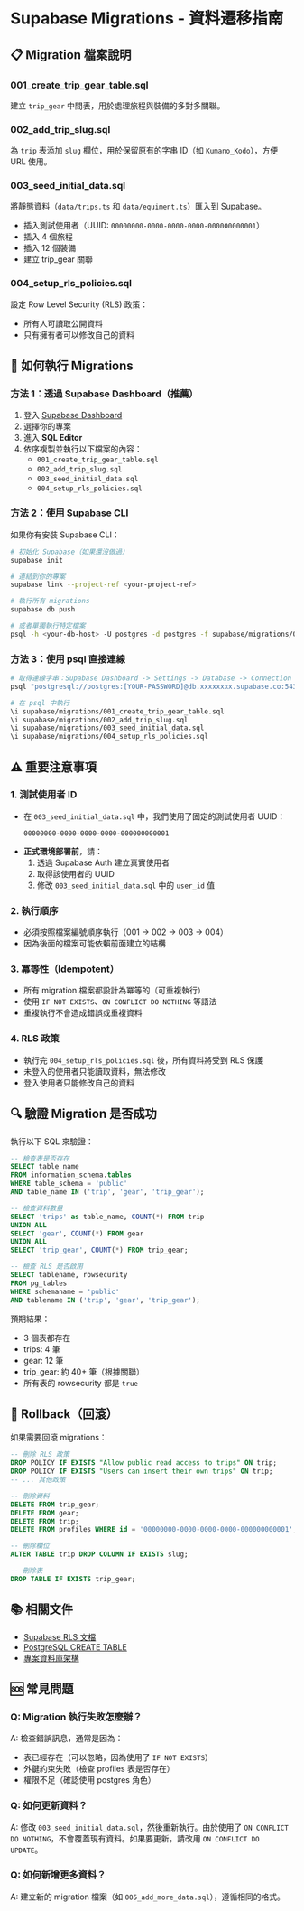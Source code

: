 # Supabase Migrations - 資料遷移指南

## 📋 Migration 檔案說明

### 001_create_trip_gear_table.sql
建立 `trip_gear` 中間表，用於處理旅程與裝備的多對多關聯。

### 002_add_trip_slug.sql
為 `trip` 表添加 `slug` 欄位，用於保留原有的字串 ID（如 `Kumano_Kodo`），方便 URL 使用。

### 003_seed_initial_data.sql
將靜態資料（`data/trips.ts` 和 `data/equiment.ts`）匯入到 Supabase。
- 插入測試使用者（UUID: `00000000-0000-0000-0000-000000000001`）
- 插入 4 個旅程
- 插入 12 個裝備
- 建立 trip_gear 關聯

### 004_setup_rls_policies.sql
設定 Row Level Security (RLS) 政策：
- 所有人可讀取公開資料
- 只有擁有者可以修改自己的資料

## 🚀 如何執行 Migrations

### 方法 1：透過 Supabase Dashboard（推薦）

1. 登入 [Supabase Dashboard](https://app.supabase.com/)
2. 選擇你的專案
3. 進入 **SQL Editor**
4. 依序複製並執行以下檔案的內容：
   - `001_create_trip_gear_table.sql`
   - `002_add_trip_slug.sql`
   - `003_seed_initial_data.sql`
   - `004_setup_rls_policies.sql`

### 方法 2：使用 Supabase CLI

如果你有安裝 Supabase CLI：

```bash
# 初始化 Supabase（如果還沒做過）
supabase init

# 連結到你的專案
supabase link --project-ref <your-project-ref>

# 執行所有 migrations
supabase db push

# 或者單獨執行特定檔案
psql -h <your-db-host> -U postgres -d postgres -f supabase/migrations/001_create_trip_gear_table.sql
```

### 方法 3：使用 psql 直接連線

```bash
# 取得連線字串：Supabase Dashboard -> Settings -> Database -> Connection string
psql "postgresql://postgres:[YOUR-PASSWORD]@db.xxxxxxxx.supabase.co:5432/postgres"

# 在 psql 中執行
\i supabase/migrations/001_create_trip_gear_table.sql
\i supabase/migrations/002_add_trip_slug.sql
\i supabase/migrations/003_seed_initial_data.sql
\i supabase/migrations/004_setup_rls_policies.sql
```

## ⚠️ 重要注意事項

### 1. 測試使用者 ID
- 在 `003_seed_initial_data.sql` 中，我們使用了固定的測試使用者 UUID：
  ```
  00000000-0000-0000-0000-000000000001
  ```
- **正式環境部署前**，請：
  1. 透過 Supabase Auth 建立真實使用者
  2. 取得該使用者的 UUID
  3. 修改 `003_seed_initial_data.sql` 中的 `user_id` 值

### 2. 執行順序
- 必須按照檔案編號順序執行（001 → 002 → 003 → 004）
- 因為後面的檔案可能依賴前面建立的結構

### 3. 冪等性（Idempotent）
- 所有 migration 檔案都設計為冪等的（可重複執行）
- 使用 `IF NOT EXISTS`、`ON CONFLICT DO NOTHING` 等語法
- 重複執行不會造成錯誤或重複資料

### 4. RLS 政策
- 執行完 `004_setup_rls_policies.sql` 後，所有資料將受到 RLS 保護
- 未登入的使用者只能讀取資料，無法修改
- 登入使用者只能修改自己的資料

## 🔍 驗證 Migration 是否成功

執行以下 SQL 來驗證：

```sql
-- 檢查表是否存在
SELECT table_name 
FROM information_schema.tables 
WHERE table_schema = 'public' 
AND table_name IN ('trip', 'gear', 'trip_gear');

-- 檢查資料數量
SELECT 'trips' as table_name, COUNT(*) FROM trip
UNION ALL
SELECT 'gear', COUNT(*) FROM gear
UNION ALL
SELECT 'trip_gear', COUNT(*) FROM trip_gear;

-- 檢查 RLS 是否啟用
SELECT tablename, rowsecurity 
FROM pg_tables 
WHERE schemaname = 'public' 
AND tablename IN ('trip', 'gear', 'trip_gear');
```

預期結果：
- 3 個表都存在
- trips: 4 筆
- gear: 12 筆
- trip_gear: 約 40+ 筆（根據關聯）
- 所有表的 rowsecurity 都是 `true`

## 🔄 Rollback（回滾）

如果需要回滾 migrations：

```sql
-- 刪除 RLS 政策
DROP POLICY IF EXISTS "Allow public read access to trips" ON trip;
DROP POLICY IF EXISTS "Users can insert their own trips" ON trip;
-- ... 其他政策

-- 刪除資料
DELETE FROM trip_gear;
DELETE FROM gear;
DELETE FROM trip;
DELETE FROM profiles WHERE id = '00000000-0000-0000-0000-000000000001';

-- 刪除欄位
ALTER TABLE trip DROP COLUMN IF EXISTS slug;

-- 刪除表
DROP TABLE IF EXISTS trip_gear;
```

## 📚 相關文件

- [Supabase RLS 文檔](https://supabase.com/docs/guides/auth/row-level-security)
- [PostgreSQL CREATE TABLE](https://www.postgresql.org/docs/current/sql-createtable.html)
- [專案資料庫架構](../../docs/database-schema.md)

## 🆘 常見問題

### Q: Migration 執行失敗怎麼辦？
A: 檢查錯誤訊息，通常是因為：
- 表已經存在（可以忽略，因為使用了 `IF NOT EXISTS`）
- 外鍵約束失敗（檢查 profiles 表是否存在）
- 權限不足（確認使用 postgres 角色）

### Q: 如何更新資料？
A: 修改 `003_seed_initial_data.sql`，然後重新執行。由於使用了 `ON CONFLICT DO NOTHING`，不會覆蓋現有資料。如果要更新，請改用 `ON CONFLICT DO UPDATE`。

### Q: 如何新增更多資料？
A: 建立新的 migration 檔案（如 `005_add_more_data.sql`），遵循相同的格式。

